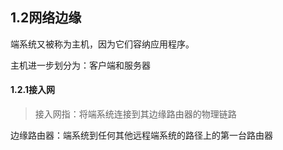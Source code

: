 ## 1.2网络边缘

端系统又被称为主机，因为它们容纳应用程序。

主机进一步划分为：客户端和服务器

#### 1.2.1接入网

> 接入网指：将端系统连接到其边缘路由器的物理链路

边缘路由器：端系统到任何其他远程端系统的路径上的第一台路由器



































































